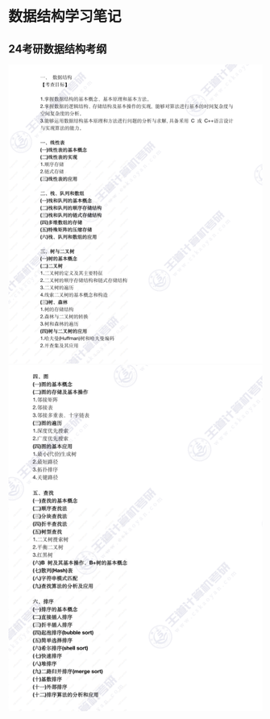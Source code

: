 # 数据结构学习笔记

## 24考研数据结构考纲

![这是图片](./static/page1.png "Magic Gardens")
![这是图片](./static/page2.png "Magic Gardens")
